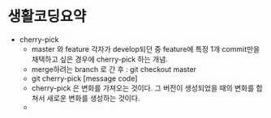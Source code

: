 # 생활코딩요약

- cherry-pick
  - master 와 feature  각자가 develop되던 중 feature에 특정 1개  commit만을 채택하고 싶은 경우에 cherry-pick 하는 개념. 
  - merge하려는 branch 로 간 후 : git checkout master
  - git cherry-pick [message code]
  - cherry-pick 은 변화를 가져오는 것이다. 그 버전이 생성되었을 때의 변화를 합쳐서 새로운 변화를 생성하는 것이다. 
  - 

